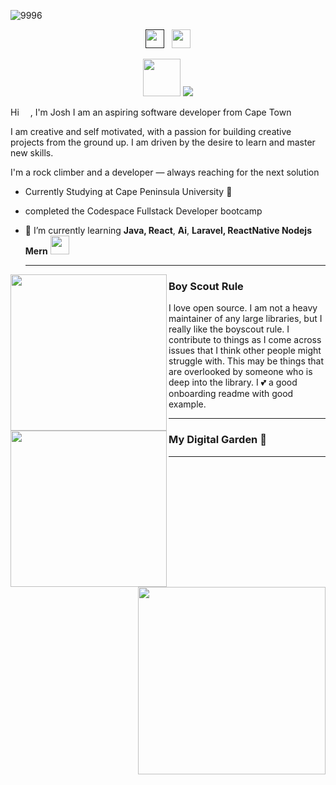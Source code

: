 <!--
![rockClimbLogo](https://github.com/user-attachments/assets/d40472e6-ca47-4315-a507-545d693ad359)<!--
# [![waylon walker header](https://raw.githubusercontent.com/WaylonWalker/WaylonWalker/main/icon/gh-bannner-light.png)](https://waylonwalker.com)
-->

![9996](https://github.com/user-attachments/assets/bf799ffd-7bae-46dc-bab2-21e38658ffb9)

<p align='center'>
<a href=""><img height="30" src="https://raw.githubusercontent.com/WaylonWalker/WaylonWalker/main/icon/dev.png"></a>&nbsp;&nbsp;
<a href="https://www.linkedin.com/in/josh-twigg-b61443267/"><img height="30" src="https://github.com/WaylonWalker/WaylonWalker/blob/main/icon/linkedin.png?raw=true"></a>
</p>

<p align="center">
  <img src="https://upload.wikimedia.org/wikipedia/commons/8/89/Rock_climbing_pictogram.svg" width="60" />
  <img src="https://img.shields.io/badge/I%20climb-%F0%9F%A7%97%EF%B8%8F%20rock%20walls-orange" />
</p>

Hi <img width="10px"  height="10px"  src="https://github.com/rajput2107/rajput2107/blob/master/Assets/Hi.gif"> , I'm Josh
I am an aspiring software developer from Cape Town
<!--
![zzzz](https://github.com/JoshuaTwigg/JoshuaTwigg/assets/105489684/44d7a419-b265-4ca7-89c8-9f9dd2ff7b49)
-->

I am creative and self motivated, with a passion for building creative projects from
the ground up. I am driven by the desire to learn and master new skills.

I'm a rock climber and a developer — always reaching for the next solution

- Currently Studying at Cape Peninsula University 🔭 
- completed the Codespace Fullstack Developer bootcamp
- 🌱 I’m currently learning **Java, React**, **Ai**, **Laravel, ReactNative Nodejs Mern** <img src="https://media.giphy.com/media/WUlplcMpOCEmTGBtBW/giphy.gif" width="30">

  ---
 
 <p>
  <img width="250" align='left' src="https://github.com/WaylonWalker/WaylonWalker/blob/main/icon/hacktoberfest.png?raw=true">
</p>

 <p>
  <img width="250" align='left' src=" ![rockClimbLogo](https://github.com/user-attachments/assets/614ee703-c671-4023-8cf8-a2ee5a28a3b8)">
</p>


 
### Boy Scout Rule

I love open source.  I am not a heavy maintainer of any large libraries, but I really like the boyscout rule.  I contribute to things as I come across issues that I think other people might struggle with.  This may be things that are overlooked by someone who is deep into the library.  I 💕 a good onboarding readme with good example.

 ---

<p>
  <a href="https://waylonwalker.com/latest"><img width="300" align='right' src="https://waylonwalker.com/latest.png?raw=true"></a>
</p>

### My Digital Garden 🌱

---












